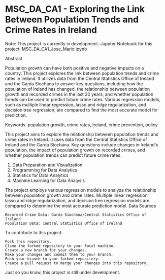 # MSC_DA_CA1 - Exploring the Link Between Population Trends and Crime Rates in Ireland

Note: This project is currently in development.
Jupyter Notebook for this project: MSC_DA_CA1_Jose_Mario.ipynb

Abstract

Population growth can have both positive and negative impacts on a country. This project explores the link between population trends and crime rates in Ireland. It utilizes data from the Central Statistics Office of Ireland and the Garda Síochána to answer key questions, including how the population of Ireland has changed, the relationship between population growth and recorded crimes in the last 20 years, and whether population trends can be used to predict future crime rates. Various regression models, such as multiple linear regression, lasso and ridge regularization, and decision tree regression, are compared to find the most accurate model for prediction.

Keywords: population growth, crime rates, Ireland, crime prevention, policy

This project aims to explore the relationship between population trends and crime rates in Ireland. It uses data from the Central Statistics Office of Ireland and the Garda Síochána. Key questions include changes in Ireland's population, the impact of population growth on recorded crimes, and whether population trends can predict future crime rates.

1. Data Preparation and Visualization
2. Programming for Data Analytics
3. Statistics for Data Analytics
4. Machine Learning for Data Analysis

The project employs various regression models to analyze the relationship between population growth and crime rates. Multiple linear regression, lasso and ridge regularization, and decision tree regression models are compared to determine the most accurate prediction model.
Data Sources

    Recorded Crime Data: Garda Síochána/Central Statistics Office of Ireland
    Population Data: Central Statistics Office of Ireland

    
To contribute to this project:

    Fork this repository.
    Clone the forked repository to your local machine.
    Create a new branch for your changes.
    Make your changes and commit them to your branch.
    Push your branch to your forked repository.
    Create a pull request to merge your changes into this repository.

Just so you know, this project is still under development.
